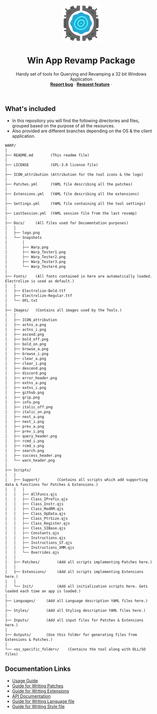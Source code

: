 <p align="center">
    <img src="Docs/logo.png?raw=true" alt="Warp logo" width=128 height=128>
</p>

<h1 align="center">
	Win App Revamp Package
</h1>

<p align="center">
	Handy set of tools for Querying and Revamping a 32 bit Windows Application
	<br>
	<a href="https://github.com/Neo-Mind/WARP/issues/new?template=bug_report.md"><strong>Report bug</strong></a>
	·
	<a href="https://github.com/Neo-Mind/WARP/issues/new?template=feature_request.md"><strong>Request feature</strong></a>
	·
</p>
<br>

## What's included
- In this repository you will find the following directories and files, grouped based on the purpose of all the resources.
- Also provided are different branches depending on the OS & the client application.

```text
WARP/
│
├── README.md        (This readme file)
│
├── LICENSE          (GPL-3.0 license file)
│
├── ICON_attribution (Attribution for the tool icons & the logo)
│
├── Patches.yml      (YAML file describing all the patches)
│
├── Extensions.yml   (YAML file describing all the extensions)
│
├── Settings.yml     (YAML file containing all the tool settings)
│
├── LastSession.yml  (YAML session file from the last revamp)
│
├── Docs/     (All files used for Documentation purposes)
│   │
│   ├── logo.png
│   └── Snapshots
│       │
│       ├── Warp.png
│       ├── Warp_Tester1.png
│       ├── Warp_Tester2.png
│       ├── Warp_Tester3.png
│       └── Warp_Tester4.png
│
├── Fonts/    (All fonts contained in here are automatically loaded. Electrolize is used as default.)
│   │
│   ├── Electrolize-Bold.ttf
│   ├── Electrolize-Regular.ttf
│   └── OFL.txt
│
├── Images/   (Contains all images used by the Tools.)
│   │
│   ├── ICON_attribution
│   ├── actns_a.png
│   ├── actns_i.png
│   ├── ascend.png
│   ├── bold_off.png
│   ├── bold_on.png
│   ├── browse_a.png
│   ├── browse_i.png
│   ├── clear_a.png
│   ├── clear_i.png
│   ├── descend.png
│   ├── discord.png
│   ├── error_header.png
│   ├── extns_a.png
│   ├── extns_i.png
│   ├── github.png
│   ├── grip.png
│   ├── info.png
│   ├── italic_off.png
│   ├── italic_on.png
│   ├── next_a.png
│   ├── next_i.png
│   ├── prev_a.png
│   ├── prev_i.png
│   ├── query_header.png
│   ├── rcmd_i.png
│   ├── rcmd_s.png
│   ├── search.png
│   ├── success_header.png
│   └── warn_header.png
│
├── Scripts/
│   │
│   ├── Support/        (Contains all scripts which add supporting data & functions for Patches & Extensions.)
│   │   │
│   │   ├── AllFuncs.qjs
│   │   ├── Class_IPrefix.qjs
│   │   ├── Class_Instr.qjs
│   │   ├── Class_ModRM.qjs
│   │   ├── Class_OpData.qjs
│   │   ├── Class_PtrSize.qjs
│   │   ├── Class_Register.qjs
│   │   ├── Class_SIBase.qjs
│   │   ├── Constants.qjs
│   │   ├── Instructions.qjs
│   │   ├── Instructions_ST.qjs
│   │   ├── Instructions_XMM.qjs
│   │   └── Overrides.qjs
│   │
│   ├── Patches/        (Add all scripts implementing Patches here.)
│   │
│   ├── Extensions/     (Add all scripts implementing Extensions here.)
│   │
│   └── Init/           (Add all initialization scripts here. Gets loaded each time an app is loaded.)
│
├── Languages/     (Add all Language description YAML files here.)
│
├── Styles/        (Add all Styling description YAML files here.)
│
├── Inputs/        (Add all input files for Patches & Extensions here.)
│                  
├── Outputs/       (Use this folder for generating files from Extensions & Patches.)
│
└── <os_specific_folder>/    (Contains the tool along with DLL/SO files)
```

## Documentation Links
- [Usage Guide](Docs/Usage_Guide.md)
- [Guide for Writing Patches](Docs/Patch_Writing.md)
- [Guide for Writing Extensions](Docs/Extension_Writing.md)
- [API Documentation](Docs/API_Documentation.md)
- [Guide for Writing Language file](Docs/Language_Writing.md)
- [Guide for Writing Style file](Docs/Style_Writing.md)

